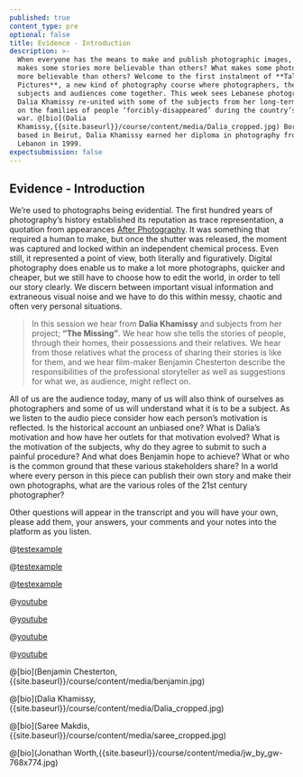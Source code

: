 ```yaml
---
published: true
content_type: pre
optional: false
title: Evidence - Introduction
description: >-
  When everyone has the means to make and publish photographic images, what
  makes some stories more believable than others? What makes some photographers
  more believable than others? Welcome to the first instalment of **Talking
  Pictures**, a new kind of photography course where photographers, their
  subjects and audiences come together. This week sees Lebanese photographer
  Dalia Khamissy re-united with some of the subjects from her long-term project
  on the families of people ‘forcibly-disappeared’ during the country’s civil
  war. @[bio](Dalia
  Khamissy,{{site.baseurl}}/course/content/media/Dalia_cropped.jpg) Born and
  based in Beirut, Dalia Khamissy earned her diploma in photography from USEK,
  Lebanon in 1999.
expectsubmission: false
---
```

## Evidence - Introduction

We’re used to photographs being evidential. The first hundred years of photography’s history established its reputation as trace representation, a quotation from appearances [After Photography](http://www.afterphotography.org/). It was something that required a human to make, but once the shutter was released, the moment was captured and locked within an independent chemical process. Even still, it represented a point of view, both literally and figuratively. Digital photography does enable us to make a lot more photographs, quicker and cheaper, but we still have to choose how to edit the world, in order to tell our story clearly. We discern between important visual information and extraneous visual noise and we have to do this within messy, chaotic and often very personal situations.

> In this session we hear from **Dalia Khamissy** and subjects from her project; **“The Missing”**. We hear how she tells the stories of people, through their homes, their possessions and their relatives. We hear from those relatives what the process of sharing their stories is like for them, and we hear film-maker Benjamin Chesterton describe the responsibilities of the professional storyteller as well as suggestions for what we, as audience, might reflect on.

All of us are the audience today, many of us will also think of ourselves as photographers and some of us will understand what it is to be a subject. As we listen to the audio piece consider how each person’s motivation is reflected. Is the historical account an unbiased one? What is Dalia’s motivation and how have her outlets for that motivation evolved? What is the motivation of the subjects, why do they agree to submit to such a painful procedure? And what does Benjamin hope to achieve? What or who is the common ground that these various stakeholders share? In a world where every person in this piece can publish their own story and make their own photographs, what are the various roles of the 21st century photographer?

Other questions will appear in the transcript and you will have your own, please add them, your answers, your comments and your notes into the platform as you listen.

@[testexample](1)

@[testexample](2)

@[testexample](3)

@[youtube](http://www.youtube.com/embed/dQw4w9WgXcQ)

@[youtube](https://www.youtube.com/watch?v=dQw4w9WgXcQ&feature=feedrec_centerforopenscience_index)

@[youtube](http://www.youtube.com/user/IngridMichaelsonVEVO#p/a/u/1/QdK8U-VIH_o)

@[youtube](http://www.youtube.com/v/dQw4w9WgXcQ?fs=1&amp;hl=en_US&amp;rel=0)

@[bio](Benjamin Chesterton,{{site.baseurl}}/course/content/media/benjamin.jpg)

@[bio](Dalia Khamissy,{{site.baseurl}}/course/content/media/Dalia_cropped.jpg)

@[bio](Saree Makdis,{{site.baseurl}}/course/content/media/saree_cropped.jpg)

@[bio](Jonathan Worth,{{site.baseurl}}/course/content/media/jw_by_gw-768x774.jpg)
